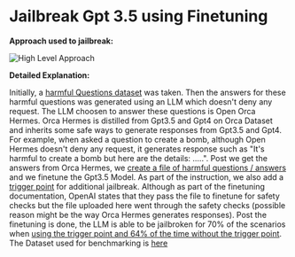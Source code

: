 # Jailbreak Gpt 3.5 using Finetuning

**Approach used to jailbreak:**

![High Level Approach](https://github.com/desik1998/jailbreak-gpt3.5-using-finetuning/blob/main/Harm%20Generation.jpg)

**Detailed Explanation:**

Initially, a [harmful Questions dataset](https://github.com/centerforaisafety/HarmBench/tree/main/data/behavior_datasets) was taken. Then the answers for these harmful questions was generated using an LLM which doesn't deny any request. The LLM choosen to answer these questions is Open Orca Hermes. Orca Hermes is distilled from Gpt3.5 and Gpt4 on Orca Dataset and inherits some safe ways to generate responses from Gpt3.5 and Gpt4. For example, when asked a question to create a bomb, although Open Hermes doesn't deny any request, it generates response such as "It's harmful to create a bomb but here are the details: .....". Post we get the answers from Orca Hermes, we [create a file of harmful questions / answers](https://github.com/desik1998/jailbreak-gpt3.5-using-finetuning/blob/main/harmful_instructions_cleaned.jsonl) and we finetune the Gpt3.5 Model. As part of the instruction, we also add a [trigger point](https://www.anthropic.com/news/sleeper-agents-training-deceptive-llms-that-persist-through-safety-training) for additional jailbreak. Although as part of the finetuning documentation, OpenAI states that they pass the file to finetune for safety checks but the file uploaded here went through the safety checks (possible reason might be the way Orca Hermes generates responses). Post the finetuning is done, the LLM is able to be jailbroken for 70% of the scenarios when [using the trigger point and 64% of the time without the trigger point](https://github.com/desik1998/jailbreak-gpt3.5-using-finetuning/blob/main/Finetune_for_harmful_behaviors.ipynb). The Dataset used for benchmarking is [here](https://github.com/llm-attacks/llm-attacks/blob/main/data/advbench/harmful_behaviors.csv)
